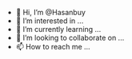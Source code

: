 - 👋 Hi, I’m @Hasanbuy
- 👀 I’m interested in ...
- 🌱 I’m currently learning ...
- 💞️ I’m looking to collaborate on ...
- 📫 How to reach me ...

<!---
Hasanbuy/Hasanbuy is a ✨ special ✨ repository because its `README.md` (this file) appears on your GitHub profile.
You can click the Preview link to take a look at your changes.
--->
